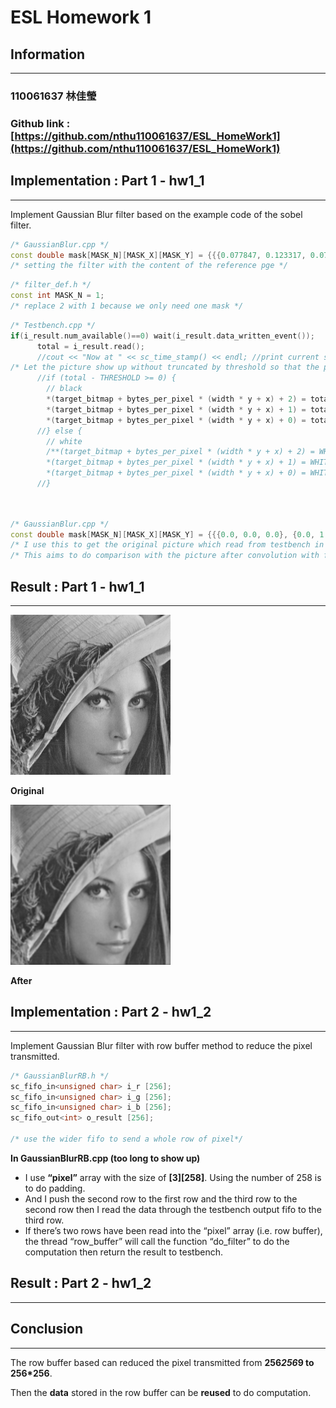 # ESL Homework 1

## Information

---

### 110061637  林佳瑩

### Github link : [https://github.com/nthu110061637/ESL_HomeWork1](https://github.com/nthu110061637/ESL_HomeWork1)

## Implementation : Part 1 - hw1_1

---

Implement Gaussian Blur filter based on the example code of the sobel filter.

```cpp
/* GaussianBlur.cpp */
const double mask[MASK_N][MASK_X][MASK_Y] = {{{0.077847, 0.123317, 0.077847}, {0.123317, 0.195346, 0.123317}, {0.077847, 0.123317, 0.077847}}};
/* setting the filter with the content of the reference pge */
```

```cpp
/* filter_def.h */
const int MASK_N = 1; 
/* replace 2 with 1 because we only need one mask */

```

```cpp
/* Testbench.cpp */
if(i_result.num_available()==0) wait(i_result.data_written_event());
      total = i_result.read();
      //cout << "Now at " << sc_time_stamp() << endl; //print current sc_time
/* Let the picture show up without truncated by threshold so that the picture will be grey scale */
      //if (total - THRESHOLD >= 0) {
        // black
        *(target_bitmap + bytes_per_pixel * (width * y + x) + 2) = total;
        *(target_bitmap + bytes_per_pixel * (width * y + x) + 1) = total;
        *(target_bitmap + bytes_per_pixel * (width * y + x) + 0) = total;
      //} else {
        // white
        /**(target_bitmap + bytes_per_pixel * (width * y + x) + 2) = WHITE;
        *(target_bitmap + bytes_per_pixel * (width * y + x) + 1) = WHITE;
        *(target_bitmap + bytes_per_pixel * (width * y + x) + 0) = WHITE;*/
      //}
			
	
```

```cpp
/* GaussianBlur.cpp */
const double mask[MASK_N][MASK_X][MASK_Y] = {{{0.0, 0.0, 0.0}, {0.0, 1.0, 0.0}, {0.0, 0.0, 0.0}}};
/* I use this to get the original picture which read from testbench in grey scale*/
/* This aims to do comparison with the picture after convolution with filter to see the effect of blur */
```

## Result : Part 1 - hw1_1

---

![ **Original**  ](https://raw.githubusercontent.com/nthu110061637/ESL_HomeWork1/main/hw1_1/build/origin.bmp)

 **Original**  

![**After**](https://raw.githubusercontent.com/nthu110061637/ESL_HomeWork1/main/hw1_1/build/GaussianBlur.bmp)

**After**

## Implementation : Part 2 - hw1_2

---

Implement Gaussian Blur filter with row buffer method to reduce the pixel transmitted.

```cpp
/* GaussianBlurRB.h */
sc_fifo_in<unsigned char> i_r [256];
sc_fifo_in<unsigned char> i_g [256];
sc_fifo_in<unsigned char> i_b [256];
sc_fifo_out<int> o_result [256];

/* use the wider fifo to send a whole row of pixel*/
```

**In GaussianBlurRB.cpp (too long to show up)**

- I use **“pixel”** array with the size of **[3][258]**. Using the number of 258 is to do padding.
- And I push the second row to the first row and the third row to the second row then I read the data through the testbench output fifo to the third row.
- If there’s two rows have been read into the “pixel” array (i.e. row buffer), the thread “row_buffer” will call the function “do_filter” to do the computation then return the result to testbench.

## Result : Part 2 - hw1_2

---

## Conclusion

---

The row buffer based can reduced the pixel transmitted from **256*256*9 to 256*256**.

Then the **data** stored in the row buffer can be **reused** to do computation.
